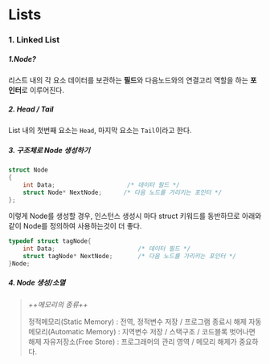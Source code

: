 # Lists
### 1. Linked List
##### 1.Node?
리스트 내의 각 요소
데이터를 보관하는 **필드**와 다음노드와의 연결고리 역할을 하는 **포인터**로 이루어진다.

##### 2. Head / Tail
List 내의 첫번째 요소는 `Head`, 마지막 요소는 `Tail`이라고 한다.

##### 3. 구조체로 Node 생성하기
```c
struct Node
{
	int Data;					 /* 데이터 필드 */
    struct Node* NextNode;		/* 다음 노드를 가리키는 포인터 */
};
```
이렇게 Node를 생성할 경우, 인스턴스 생성시 마다 struct 키워드를 동반하므로 아래와 같이 Node를 정의하여 사용하는것이 더 좋다.

```c
typedef struct tagNode{
	int Data;						/* 데이터 필드 */
    struct tagNode* NextNode;		/* 다음 노드를 가리키는 포인터 */
}Node;
```

##### 4. Node 생성/소멸
> *++메모리의 종류++*
> 
> 정적메모리(Static Memory) : 전역, 정적변수 저장 / 프로그램 종료시 해제
> 자동메모리(Automatic Memory) : 지역변수 저장 / 스택구조 / 코드블록 벗어나면 해제
> 자유저장소(Free Store) : 프로그래머의 관리 영역 / 메모리 해제가 중요하다.

